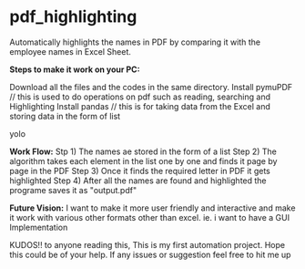 <h1>pdf_highlighting</h1>

Automatically highlights the names in PDF by comparing it with the employee names in Excel Sheet.

<b>Steps to make it work on your PC:</b>

Download all the files and the codes in the same directory.
Install pymuPDF // this is used to do operations on pdf such as reading, searching and Highlighting 
Install pandas // this is for taking data from the Excel and storing data in the form of list


yolo


<b>Work Flow:</b>
Stp 1) The names ae stored in the form of a list
Step 2) The algorithm takes each element in the list one by one and finds it page by page in the PDF
Step 3) Once it finds the required letter in PDF it gets highlighted
Step 4) After all the names are found and highlighted the programe saves it as "output.pdf"

<b>Future Vision:</b>
I want to make it more user friendly and interactive and make it work with various other formats other than excel.
ie. i want to have a GUI Implementation

KUDOS!! to anyone reading this, This is my first automation project. Hope this could be of your help. If any issues
or suggestion feel free to hit me up
